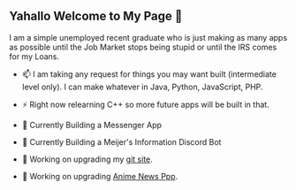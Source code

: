 ## Yahallo Welcome to My Page 👋

I am a simple unemployed recent graduate who is just making as many apps as possible until the Job Market stops being stupid or until the IRS comes for my Loans.

- 📫 I am taking any request for things you may want built (intermediate level only). I can make whatever in Java, Python, JavaScript, PHP.

- ⚡ Right now relearning C++ so more future apps will be built in that.
- 💬 Currently Building a Messenger App
- 🔭 Currently Building a Meijer's Information Discord Bot
- 🔭 Working on upgrading my [git site](https://infernocycle.github.io/).
- 🔭 Working on upgrading [Anime News Ppp](https://github.com/InfernoCycle/AnimeNewsScraper).

<!--
**InfernoCycle/InfernoCycle** is a ✨ _special_ ✨ repository because its `README.md` (this file) appears on your GitHub profile.

Here are some ideas to get you started:

- 🔭 I’m currently working on ...
- 🌱 I’m currently learning ...
- 👯 I’m looking to collaborate on ...
- 🤔 I’m looking for help with ...
- 💬 Ask me about ...
- 📫 How to reach me: ...
- 😄 Pronouns: ...
- ⚡ Fun fact: ...
-->
